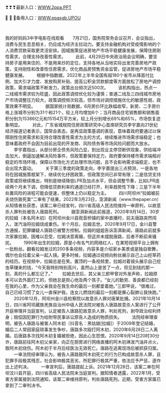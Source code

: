 <p>
	❣❣❣最新入口：<a href="http://www.baidu.com/link?url=6MA2SWnO3Raqke39an_0PUxosM6ZrUGzi1BN9tNnlPW&wd">WWW.2ppa.PPT</a> 
	<p>
		🚛
🚛
🚛备用入口：<a href="http://www.baidu.com/link?url=6MA2SWnO3Raqke39an_0PUxosM6ZrUGzi1BN9tNnlPW&wd">WWW.ppasgb.UPOU</a> 
	</p>
	<p>
		<br />
	</p>
	<p>
		我的好妈妈3中字电影在线观看　　7月21日，国务院常务会议召开，会议指出，消费与民生息息相关，仍应成为经济主拉动力。要支持金融机构对受疫情影响的个人消费贷款采取更灵活安排。因城施策促进房地产市场平稳健康发展，保障住房刚性需求，合理支持改善性需求。
　　此前，4月29日中央政治局会议明确，要坚持房子是用来住的、不是用来炒的定位，支持各地从当地实际出发完善房地产政策，支持刚性和改善性住房需求，优化商品房预售资金监管，促进房地产市场平稳健康发展。
　　根据中指数据，2022年上半年全国有超180个省市从降首付比例、加大引才力度、发放购房补贴、提高公积金贷款额度等方面放松了房地产调控政策，需求端政策不断发力，政策出台频次近500次。
　　该机构指出，热点一二线城市需求较为旺盛，因此政策调控优化较为谨慎；普通二线及三四线城市房地产市场调整压力较大，政策调控频次较高，但市场对调控措施优化的敏感性弱，政策效果不明显。
　　据国家统计局数据，6月房价环比跌幅收窄，新房、二手房价格上涨城市分别为31个和21个，较上月均增加6个；当月商品住宅销售额和销售面积分别为15366亿元和15154万平方米，较上月分别增长69%和65%，市场恢复迹象明显。
　　对此，广东省城规院住房政策研究中心首席研究员李宇嘉向21世纪经济报道记者表示，国常会表态，是再显政策基调的表现，意味着政府要通过以保障刚性住房需求和支持合理改善性需求为主的方式，继续推进市场需求端稳定；也意味着政府不会因为目前出现的开发商、风险债务等市场风险问题而大放水。
　　李宇嘉指出，从部分房企债务风险凸显，到出现业主停贷断供现象，供给端冲击加大，倒逼加速解决风险事件，但政策要保持定力，政府要保持楼市需求端相对稳定的市场环境，保障以市场化方式处理市场问题，且不会影响需求端稳定，也不会出现大震动。
　　关于第三季度的政策走向，李宇嘉提出三点预测，一是各地将在因城施策框架下，继续优化纾困政策，但政策空间已非常有限；二是信贷支持政策或将继续推出，特别是继续降低LPR及加点水平，但会调整节奏，比如LPR连续两个月未下调，但降低贷款利率的通道已经打开，利率趋势性下降；三是下半年处置风险的进程可能会提速，但整体上仍以稳定为主。
　　四川阿坝州“拉姆被前夫烧伤致死案”二审有了结果。2022年3月23日，澎湃新闻（www.thepaper.cn）从知情者处获悉，该案二审已经宣判，四川省高级人民法院维持一审原判，以故意杀人罪判处被告人唐路死刑。
　　据澎湃新闻此前报道，2020年9月14日，30岁的拉姆（本名阿木初）在阿坝州金川县观音桥镇的家中直播时，前夫唐路突然闯入，泼汽油将拉姆烧成重伤。半个月后，拉姆去世。2020年9月17日，金川县警方通报，犯罪嫌疑人唐路已被警方控制。拉姆的姐姐告诉澎湃新闻，唐路此前就多次家暴拉姆，因难以忍受，拉姆决意离婚，但这并未摆脱唐路，后者不断前来骚扰。
　　1990年出生的拉姆，原是小有名气的网络红人，在某短视频平台上拥有一批粉丝。翻看拉姆发过的200多条视频，内容多是介绍家乡美景或是独自歌舞，偶尔也会拉着父亲一起入镜。更多时候，拉姆通过视频向粉丝展示自己上山挖草药的经历。在视频中，拉姆总是在笑。置顶的一条视频里，拉姆对着镜头展示自己挖虫草赚来的钱，“今天我特别特别高兴，虽然山上是苦了一点，但见到钱的那一刻，真的什么都忘记了。”
　　拉姆去世后，其父亲三郎甲曾对外发声称，拉姆原本可以去外面打工的，但她总是担心他及两个孩子。“女儿的勤劳、善良都已经刻在我的心里，作为父亲我会在我生命的最后一刻都爱着她。”三郎甲说，“很难过，自己已经习惯了女儿一直保护我，连女儿燃烧的最后一刻都是撕心裂肺让我快跑。”
　　2020年12月，阿坝州金川县检察院以故意杀人罪对唐某批捕。2021年10月14日，四川省阿坝藏族羌族自治州中级人民法院对被告人唐路故意杀人案进行了公开开庭审理并当庭宣判，认定被告人唐路犯故意杀人罪，判处死刑，剥夺政治权利终身；赔偿因犯罪行为给附带民事诉讼原告人造成的物质损失。
　　法院经审理查明，被告人唐路与被害人阿木初（抖音名：黑姑娘[拉姆]）于2009年登记结婚，婚后二人常因家庭琐事发生争吵，唐路多次殴打阿木初，2020年6月28日二人离婚。后唐路多次找阿木初复婚被拒绝，因此心生怨恨。2020年9月14日20时30分许，唐路前往阿木初父亲家，向正在厨房进行网络直播的阿木初淋泼汽油并点火，致阿木初烧伤。阿木初于半月后经医治无效死亡。唐路在逃离现场后被抓获归案。
　　一审法院经审理认为，被告人唐路致阿木初死亡的行为已构成故意杀人罪，且犯罪手段极其残忍，社会影响极其恶劣，所犯罪行极其严重，依法应予严惩，遂作出上述判决。
　　一审宣判后，唐路提起上诉。2021年12月28日，该案二审在阿坝汶川县开庭，四川省高级人民法院未当庭宣判。据知情者透露，2022年1月，受害方家属接到法院通知，该案二审维持原判，判处唐路死刑。近期，受害方家属已拿到了二审判决书。
	</p>
